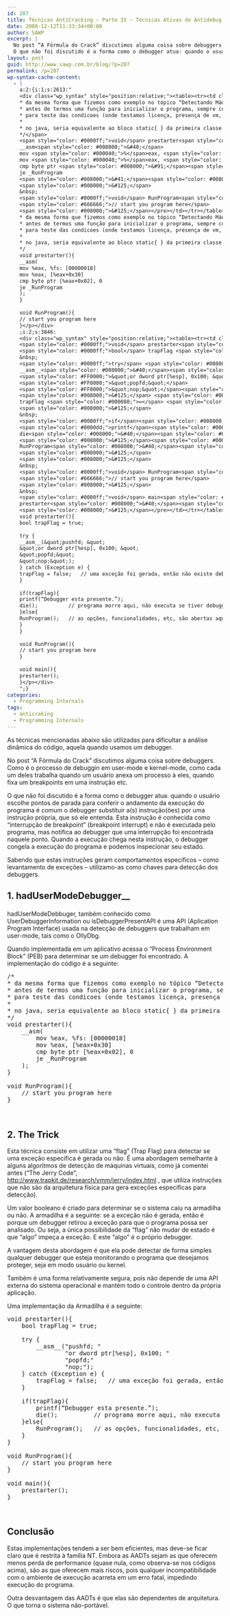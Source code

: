 ```yaml
---
id: 207
title: Técnicas AntiCracking – Parte IV – Técnicas Ativas de Antidebug
date: 2008-12-12T11:33:34+00:00
author: SAWP
excerpt: |
  No post “A Fórmula do Crack” discutimos alguma coisa sobre debuggers. Como é o processo de debuggin em user-mode e kernel-mode, como cada um deles trabalha quando um usuário anexa um processo à eles, quando fixa um breakpoints em uma instrução etc.
  O que não foi discutido é a forma como o debugger atua: quando o usuário escolhe pontos de parada para conferir o andamento da execução do programa é comum o debugger substituir a(s) instrução(ões) por uma instrução própria, que só ele entenda.
layout: post
guid: http://www.sawp.com.br/blog/?p=207
permalink: /p=207
wp-syntax-cache-content:
  - |
    a:2:{i:1;s:2613:"
    <div class="wp_syntax" style="position:relative;"><table><tr><td class="code"><pre class="cpp" style="font-family:monospace;"><span style="color: #ff0000; font-style: italic;">/*
    * da mesma forma que fizemos como exemplo no tópico “Detectando Máquinas Virtuais”,
    * antes de termos uma função para inicializar o programa, sempre colocamos a função
    * para teste das condicoes (onde testamos licença, presença de vm, de debugger, etc).
    *
    * no java, seria equivalente ao bloco static{ } da primeira classe a ser carregada.
    */</span>
    <span style="color: #0000ff;">void</span> prestarter<span style="color: #008000;">&#40;</span><span style="color: #008000;">&#41;</span><span style="color: #008000;">&#123;</span>
    __asm<span style="color: #008000;">&#40;</span>
    mov <span style="color: #000040;">%</span>eax, <span style="color: #000040;">%</span>fs<span style="color: #008080;">:</span> <span style="color: #008000;">&#91;</span><span style="color:#800080;">00000018</span><span style="color: #008000;">&#93;</span>
    mov <span style="color: #000040;">%</span>eax, <span style="color: #008000;">&#91;</span><span style="color: #000040;">%</span>eax<span style="color: #000040;">+</span><span style="color: #208080;">0x30</span><span style="color: #008000;">&#93;</span>
    cmp byte ptr <span style="color: #008000;">&#91;</span><span style="color: #000040;">%</span>eax<span style="color: #000040;">+</span><span style="color: #208080;">0x02</span><span style="color: #008000;">&#93;</span>, <span style="color: #0000dd;">0</span>
    je _RunProgram
    <span style="color: #008000;">&#41;</span><span style="color: #008080;">;</span>
    <span style="color: #008000;">&#125;</span>
    &nbsp;
    <span style="color: #0000ff;">void</span> RunProgram<span style="color: #008000;">&#40;</span><span style="color: #008000;">&#41;</span><span style="color: #008000;">&#123;</span>
    <span style="color: #666666;">// start you program here</span>
    <span style="color: #008000;">&#125;</span></pre></td></tr></table><p class="theCode" style="display:none;">/*
    * da mesma forma que fizemos como exemplo no tópico “Detectando Máquinas Virtuais”,
    * antes de termos uma função para inicializar o programa, sempre colocamos a função
    * para teste das condicoes (onde testamos licença, presença de vm, de debugger, etc).
    *
    * no java, seria equivalente ao bloco static{ } da primeira classe a ser carregada.
    */
    void prestarter(){
    __asm(
    mov %eax, %fs: [00000018]
    mov %eax, [%eax+0x30]
    cmp byte ptr [%eax+0x02], 0
    je _RunProgram
    );
    }
    
    void RunProgram(){
    // start you program here
    }</p></div>
    ;i:2;s:3846:
    <div class="wp_syntax" style="position:relative;"><table><tr><td class="code"><pre class="cpp" style="font-family:monospace;">&nbsp;
    <span style="color: #0000ff;">void</span> prestarter<span style="color: #008000;">&#40;</span><span style="color: #008000;">&#41;</span><span style="color: #008000;">&#123;</span>
    <span style="color: #0000ff;">bool</span> trapFlag <span style="color: #000080;">=</span> <span style="color: #0000ff;">true</span><span style="color: #008080;">;</span>
    &nbsp;
    <span style="color: #0000ff;">try</span> <span style="color: #008000;">&#123;</span>
    __asm__<span style="color: #008000;">&#40;</span><span style="color: #FF0000;">&quot;pushfd; &quot;</span>
    <span style="color: #FF0000;">&quot;or dword ptr[%esp], 0x100; &quot;</span>
    <span style="color: #FF0000;">&quot;popfd;&quot;</span>
    <span style="color: #FF0000;">&quot;nop;&quot;</span><span style="color: #008000;">&#41;</span><span style="color: #008080;">;</span>
    <span style="color: #008000;">&#125;</span> <span style="color: #0000ff;">catch</span> <span style="color: #008000;">&#40;</span>Exception e<span style="color: #008000;">&#41;</span> <span style="color: #008000;">&#123;</span>
    trapFlag <span style="color: #000080;">=</span> <span style="color: #0000ff;">false</span><span style="color: #008080;">;</span>	<span style="color: #666666;">// uma exceção foi gerada, então não existe debugger</span>
    <span style="color: #008000;">&#125;</span>
    &nbsp;
    <span style="color: #0000ff;">if</span><span style="color: #008000;">&#40;</span>trapFlag<span style="color: #008000;">&#41;</span><span style="color: #008000;">&#123;</span>
    <span style="color: #0000dd;">printf</span><span style="color: #008000;">&#40;</span>“Debugger esta presente.”<span style="color: #008000;">&#41;</span><span style="color: #008080;">;</span>
    die<span style="color: #008000;">&#40;</span><span style="color: #008000;">&#41;</span><span style="color: #008080;">;</span>			<span style="color: #666666;">// programa morre aqui, não executa se tiver debugger</span>
    <span style="color: #008000;">&#125;</span><span style="color: #0000ff;">else</span><span style="color: #008000;">&#123;</span>
    RunProgram<span style="color: #008000;">&#40;</span><span style="color: #008000;">&#41;</span><span style="color: #008080;">;</span>	<span style="color: #666666;">// as opções, funcionalidades, etc, são abertas aqui</span>
    <span style="color: #008000;">&#125;</span>
    <span style="color: #008000;">&#125;</span>
    &nbsp;
    <span style="color: #0000ff;">void</span> RunProgram<span style="color: #008000;">&#40;</span><span style="color: #008000;">&#41;</span><span style="color: #008000;">&#123;</span>
    <span style="color: #666666;">// start you program here</span>
    <span style="color: #008000;">&#125;</span>
    &nbsp;
    <span style="color: #0000ff;">void</span> main<span style="color: #008000;">&#40;</span><span style="color: #008000;">&#41;</span><span style="color: #008000;">&#123;</span>
    prestarter<span style="color: #008000;">&#40;</span><span style="color: #008000;">&#41;</span><span style="color: #008080;">;</span>
    <span style="color: #008000;">&#125;</span></pre></td></tr></table><p class="theCode" style="display:none;">
    void prestarter(){
    bool trapFlag = true;
    
    try {
    __asm__(&quot;pushfd; &quot;
    &quot;or dword ptr[%esp], 0x100; &quot;
    &quot;popfd;&quot;
    &quot;nop;&quot;);
    } catch (Exception e) {
    trapFlag = false;	// uma exceção foi gerada, então não existe debugger
    }
    
    if(trapFlag){
    printf(“Debugger esta presente.”);
    die();			// programa morre aqui, não executa se tiver debugger
    }else{
    RunProgram();	// as opções, funcionalidades, etc, são abertas aqui
    }
    }
    
    void RunProgram(){
    // start you program here
    }
    
    void main(){
    prestarter();
    }</p></div>
    ";}
categories:
  - Programming Internals
tags:
  - anticraking
  - Programming Internals
---
```

As técnicas mencionadas abaixo são utilizadas para dificultar a análise dinâmica do código, aquela quando usamos um debugger. 

No post “A Fórmula do Crack” discutimos alguma coisa sobre debuggers. Como é o processo de debuggin em user-mode e kernel-mode, como cada um deles trabalha quando um usuário anexa um processo à eles, quando fixa um breakpoints em uma instrução etc. 

O que não foi discutido é a forma como o debugger atua: quando o usuário escolhe pontos de parada para conferir o andamento da execução do programa é comum o debugger substituir a(s) instrução(ões) por uma instrução própria, que só ele entenda. Esta instrução é conhecida como “interrupção de breakpoint” (breakpoint interrupt) e não é executada pelo programa, mas notifica ao debugger que uma interrupção foi encontrada naquele ponto. Quando a execução chega nesta instrução, o debugger congela a execução do programa e podemos inspecionar seu estado. 

Sabendo que estas instruções geram comportamentos específicos &#8211; como levantamento de exceções &#8211; utilizamo-as como chaves para detecção dos debuggers.

## 1. hadUserModeDebugger__</p> 

hadUserModeDebbuger, também conhecido como UserDebuggerInformation ou isDebuggerPresentAPI é uma API (Aplication Program Interface) usada na detecção de debuggers que trabalham em user-mode, tais como o OllyDbg. 

Quando implementada em um aplicativo acessa o “Process Environment Block” (PEB) para determinar se um debugger foi encontrado. A implementação do código é a seguinte:

<pre lang="cpp">/*
* da mesma forma que fizemos como exemplo no tópico “Detectando Máquinas Virtuais”, 
* antes de termos uma função para inicializar o programa, sempre colocamos a função
* para teste das condicoes (onde testamos licença, presença de vm, de debugger, etc).
*
* no java, seria equivalente ao bloco static{ } da primeira classe a ser carregada.
*/
void prestarter(){
	__asm(
		mov %eax, %fs: [00000018]
		mov %eax, [%eax+0x30]
		cmp byte ptr [%eax+0x02], 0
		je _RunProgram
	);
}

void RunProgram(){
	// start you program here
}
</pre></p> 

&nbsp;

## 2. The Trick

Esta técnica consiste em utilizar uma “flag” (Trap Flag) para detectar se uma exceção específica é gerada ou não. É uma abordagem semelhante à alguns algoritmos de detecção de máquinas virtuais, como já comentei antes (“The Jerry Code”, http://www.trapkit.de/research/vmm/jerry/index.html , que utiliza instruções que não são da arquitetura física para gera exceções específicas para detecção). 

Um valor booleano é criado para determinar se o sistema caiu na armadilha ou não. A armadilha é a seguinte: se a exceção não é gerada, então é porque um debugger retirou a exceção para que o programa possa ser analisado. Ou seja, a única possibilidade da “flag” não mudar de estado é que “algo” impeça a exceção. E este “algo” é o próprio debugger. 

A vantagem desta abordagem é que ela pode detectar de forma simples qualquer debugger que esteja monitorando o programa que desejamos proteger, seja em modo usuário ou kernel. 

Também é uma forma relativamente segura, pois não depende de uma API externa do sistema operacional e mantém todo o controle dentro da própria aplicação. 

Uma implementação da Armadilha é a seguinte:

<pre lang="cpp">void prestarter(){
	bool trapFlag = true;	

	try { 
		__asm__("pushfd; " 
				"or dword ptr[%esp], 0x100; " 
				"popfd;" 
				"nop;"); 
	} catch (Exception e) { 
		trapFlag = false;	// uma exceção foi gerada, então não existe debugger
	}

	if(trapFlag){
		printf(“Debugger esta presente.”);
		die();			// programa morre aqui, não executa se tiver debugger
	}else{
		RunProgram();	// as opções, funcionalidades, etc, são abertas aqui
	}
}

void RunProgram(){
	// start you program here
}

void main(){
	prestarter();
}
</pre></p> 

&nbsp;

## Conclusão

Estas implementações tendem a ser bem eficientes, mas deve-se ficar claro que é restrita à família NT. Embora as AADTs sejam as que oferecem menos perda de performance (quase nula, como observa-se nos códigos acima), são as que oferecem mais riscos, pois qualquer incompatibilidade com o ambiente de execução acarreta em um erro fatal, impedindo execução do programa. 

Outra desvantagem das AADTs é que elas são dependentes de arquitetura. O que torna o sistema não-portável.</p> 

&nbsp;
